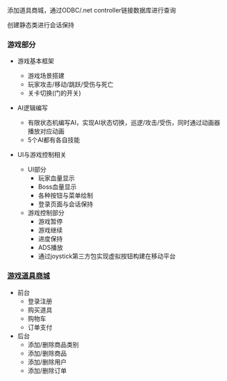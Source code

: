 



添加道具商城，通过ODBC/.net controller链接数据库进行查询

创建静态类进行会话保持

### 游戏部分

- 游戏基本框架
  - 游戏场景搭建
  - 玩家攻击/移动/跳跃/受伤与死亡
  - 关卡切换(门的开关)

- AI逻辑编写
  - 有限状态机编写AI，实现AI状态切换，巡逻/攻击/受伤，同时通过动画器播放对应动画
  - 5个AI都有各自技能
- UI与游戏控制相关
  - UI部分
    - 玩家血量显示
    - Boss血量显示
    - 各种按钮与菜单绘制
    - 登录页面与会话保持
  - 游戏控制部分
    - 游戏暂停
    - 游戏继续
    - 进度保持
    - ADS播放
    - 通过joystick第三方包实现虚拟按钮构建在移动平台

### [游戏道具商城](https://github.com/SEELE0/Game_shop_SMM)

- 前台
  - 登录注册
  - 购买道具
  - 购物车
  - 订单支付
- 后台
  - 添加/删除商品类别
  - 添加/删除商品
  - 添加/删除用户
  - 添加/删除订单
